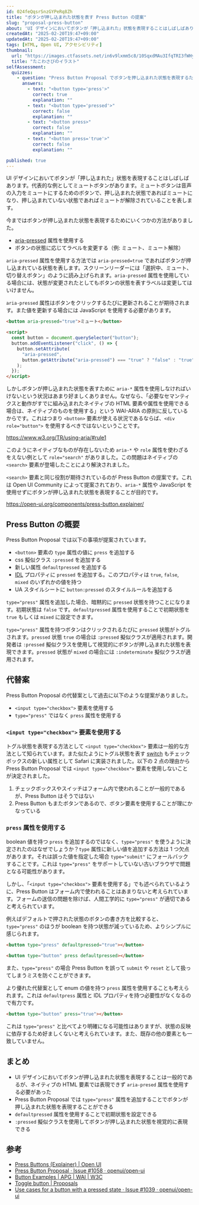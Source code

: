 ```yaml
---
id: 024feQqsrSnzGYPeRq8Zh
title: "ボタンが押し込まれた状態を表す Press Button の提案"
slug: "proposal-press-button"
about: 'UI デザインにおいてボタンが「押し込まれた」状態を表現することはしばしばあります。しかし、ネイティブの HTML 要素では表現できず `aria-pressed` 属性を使用する必要がありました。Press Button Proposal では `type="press"` 属性を追加することでボタンが押し込まれた状態を表現することが提案されています。'
createdAt: "2025-02-20T19:47+09:00"
updatedAt: "2025-02-20T19:47+09:00"
tags: [HTML, Open UI, アクセシビリティ]
thumbnail:
  url: "https://images.ctfassets.net/in6v9lxmm5c8/10SqxdMAu3IfqTRI3fWHyO/21cd23fd87afa920c8ceb5587ba2a15e/takowasabi_15883-768x630.png"
  title: "たこわさびのイラスト"
selfAssessment:
  quizzes:
    - question: "Press Button Proposal でボタンを押し込まれた状態を表現するために追加される属性は何か？"
      answers:
        - text: "<button type='press'>"
          correct: true
          explanation: ""
        - text: "<button type='pressed'>"
          correct: false
          explanation: ""
        - text: "<button press>"
          correct: false
          explanation: ""
        - text: "<button press='true'>"
          correct: false
          explanation: ""

published: true
---
```


UI デザインにおいてボタンが「押し込まれた」状態を表現することはしばしばあります。代表的な例としてミュートボタンがあります。ミュートボタンは音声の入力をミュートにするためのボタンで、押し込まれた状態であればミュートになり、押し込まれていない状態であればミュートが解除されていることを表します。

今まではボタンが押し込まれた状態を表現するためにいくつかの方法がありました。

- [aria-pressed](https://developer.mozilla.org/en-US/docs/Web/Accessibility/ARIA/Attributes/aria-pressed) 属性を使用する
- ボタンの状態に応じてラベルを変更する（例: ミュート、ミュート解除）

`aria-pressed` 属性を使用する方法では `aria-pressed=true` であればボタンが押し込まれている状態を表します。スクリーンリーダーには「選択中、ミュート、切り替えボタン」のように読み上げられます。`aria-pressed` 属性を使用している場合には、状態が変更されたとしてもボタンの状態を表すラベルは変更してはいけません。

`aria-pressed` 属性はボタンをクリックするたびに更新されることが期待されます。また値を更新する場合には JavaScript を使用する必要があります。

```html
<button aria-pressed="true">ミュート</button>

<script>
  const button = document.querySelector("button");
  button.addEventListener("click", () => {
    button.setAttribute(
      "aria-pressed",
      button.getAttribute("aria-pressed") === "true" ? "false" : "true",
    );
  });
</script>
```

しかしボタンが押し込まれた状態を表すために `aria-*` 属性を使用しなければいけないという状況はあまり好ましくありません。なぜなら、「必要なセマンティクスと動作がすでに組み込まれたネイティブの HTML 要素や属性を使用できる場合は、ネイティブのものを使用する」という WAI-ARIA の原則に反しているからです。これはつまり `<button>` 要素が使える状況であるならば、`<div role="button">` を使用するべきではないということです。

https://www.w3.org/TR/using-aria/#rule1

このようにネイティブなものが存在しないため `aria-*` や `role` 属性を使わざるをえない例として `role="search"` がありました。この問題はネイティブの `<search>` 要素が登場したことにより解決されました。

`<search>` 要素と同じ役割が期待されているのが Press Button の提案です。これは Open UI Community によって提案されており、`aria-*` 属性や JavaScript を使用せずにボタンが押し込まれた状態を表現することが目的です。

https://open-ui.org/components/press-button.explainer/

## Press Button の概要

Press Button Proposal では以下の事項が提案されています。

- `<button>` 要素の `type` 属性の値に `press` を追加する
- css 擬似クラス `:pressed` を追加する
- 新しい属性 `defaultpressed` を追加する
- [IDL](https://developer.mozilla.org/ja/docs/Glossary/IDL) プロパティに `pressed` を追加する。このプロパティは `true`, `false`, `mixed` のいずれかの値を持つ
- UA スタイルシートに `button:pressed` のスタイルルールを追加する

`type="press"` 属性を追加した場合、暗黙的に `pressed` 状態を持つことになります。初期状態は `false` です。`defaultpressed` 属性を使用することで初期状態を `true` もしくは `mixed` に設定できます。

`type="press"` 属性を持つボタンはクリックされるたびに `pressed` 状態がトグルされます。`pressed` 状態 `true` の場合は `:pressed` 擬似クラスが適用されます。開発者は `:pressed` 擬似クラスを使用して視覚的にボタンが押し込まれた状態を表現できます。`pressed` 状態が `mixed` の場合には `:indeterminate` 擬似クラスが適用されます。

## 代替案

Press Button Proposal の代替案として過去に以下のような提案がありました。

- `<input type="checkbox">` 要素を使用する
- `type="press"` ではなく `press` 属性を使用する

### `<input type="checkbox">` 要素を使用する

トグル状態を表現する方法として `<input type="checkbox">` 要素は一般的な方法として知られています。また似たようにトグル状態を表す
[switch](https://azukiazusa.dev/blog/input-type-checkbox-switch/) もチェックボックスの新しい属性として Safari に実装されました。以下の 2 点の理由から Press Button Proposal では `<input type="checkbox">` 要素を使用しないことが決定されました。

1. チェックボックスやスイッチはフォーム内で使われることが一般的であるが、Press Button はそうではない
2. Press Button もまたボタンであるので、ボタン要素を使用することが理にかなっている

### `press` 属性を使用する

boolean 値を持つ `press` を追加するのではなく、`type="press"` を使うように決定されたのはなぜでしょうか？`type` 属性に新しい値を追加する方法は 1 つ欠点があります。それは誤った値を指定した場合 `type="submit"` にフォールバックすることです。これは `type="press"` をサポートしていない古いブラウザで問題となる可能性があります。

しかし、「`<input type="checkbox">` 要素を使用する」でも述べられているように、Press Button はフォーム内で使われることはあまりないと考えられています。フォームの送信の問題を除けば、人間工学的に `type="press"` が適切であると考えられています。

例えばデフォルトで押された状態のボタンの書き方を比較すると、`type="press"` のほうが boolean を持つ状態が減っているため、よりシンプルに感じられます。

```html
<button type="press" defaultpressed="true"></button>

<button type="button" press defaultpressed></button>
```

また、`type="press"` の場合 Press Button を誤って `submit` や `reset` として扱ってしまうミスを防ぐことができます。

より優れた代替案として enum の値を持つ `press` 属性を使用することも考えられます。これは `defaultpress` 属性と IDL プロパティを持つ必要性がなくなるので有力です。

```html
<button type="button" press="true"></button>
```

これは `type="press"` と比べてより明確になる可能性はありますが、状態の反映に依存するため好ましくないと考えられています。また、既存の他の要素とも一致していません。

## まとめ

- UI デザインにおいてボタンが押し込まれた状態を表現することは一般的であるが、ネイティブの HTML 要素では表現できず `aria-presed` 属性を使用する必要があった
- Press Button Proposal では `type="press"` 属性を追加することでボタンが押し込まれた状態を表現することができる
- `defaultpressed` 属性を使用することで初期状態を設定できる
- `:pressed` 擬似クラスを使用してボタンが押し込まれた状態を視覚的に表現できる

## 参考

- [Press Buttons (Explainer) | Open UI](https://open-ui.org/components/press-button.explainer/)
- [Press Button Proposal · Issue #1058 · openui/open-ui](https://github.com/openui/open-ui/issues/1058)
- [Button Examples | APG | WAI | W3C](https://www.w3.org/WAI/ARIA/apg/patterns/button/examples/button/)
- [Toggle button | Proposals](https://muan.github.io/Proposals/#press-button)
- [Use cases for a button with a pressed state · Issue #1039 · openui/open-ui](https://github.com/openui/open-ui/issues/1039)
